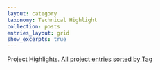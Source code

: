 ```yaml
---
layout: category
taxonomy: Technical Highlight
collection: posts
entries_layout: grid
show_excerpts: true
---
```


Project Highlights.
[All project entries sorted by Tag](/tags)
